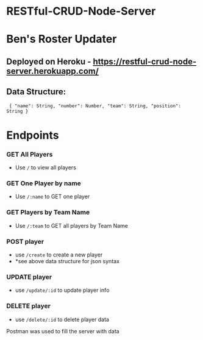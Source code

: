 # RESTful-CRUD-Node-Server

# Ben's Roster Updater
## Deployed on Heroku - https://restful-crud-node-server.herokuapp.com/

## Data Structure:
  `
  {
    "name": String,
    "number": Number,
    "team": String,
    "position": String
  }`
  
# Endpoints
### GET All Players
  - Use `/` to view all players
  
 ### GET One Player by name
  - Use `/:name` to GET one player
  
 ### GET Players by Team Name
  - Use `/:team` to GET all players by Team Name
  
 ### POST player
  - use `/create` to create a new player 
  - *see above data structure for json syntax
  
 ### UPDATE player
  - use `/update/:id` to update player info
  
 ### DELETE player
  - use `/delete/:id` to delete player data
  
 
Postman was used to fill the server with data
